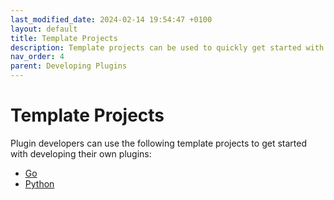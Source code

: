 ```yaml
---
last_modified_date: 2024-02-14 19:54:47 +0100
layout: default
title: Template Projects
description: Template projects can be used to quickly get started with developing plugins.
nav_order: 4
parent: Developing Plugins
---
```


# Template Projects

Plugin developers can use the following template projects to get started with developing their own plugins:

- [Go](https://github.com/gatewayd-io/plugin-template-go)
- [Python](https://github.com/gatewayd-io/plugin-template-python)
